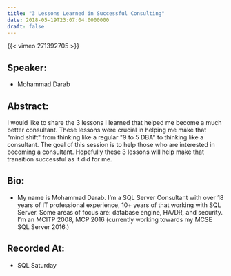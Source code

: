 ```yaml
---
title: "3 Lessons Learned in Successful Consulting"
date: 2018-05-19T23:07:04.0000000
draft: false
---
```


{{< vimeo 271392705 >}}

## Speaker:

 - Mohammad Darab

## Abstract:

<p>I would like to share the 3 lessons I learned that helped me become a much better consultant. These lessons were crucial in helping me make that "mind shift" from thinking like a regular "9 to 5 DBA" to thinking like a consultant. The goal of this session is to help those who are interested in becoming a consultant. Hopefully these 3 lessons will help make that transition successful as it did for me.</p>

## Bio:

 - <p>My name is Mohammad Darab. I’m a SQL Server Consultant with over 18 years of IT professional experience, 10+ years of that working with SQL Server. Some areas of focus are: database engine, HA/DR, and security. I’m an MCITP 2008, MCP 2016 (currently working towards my MCSE SQL Server 2016.)</p>

## Recorded At:

 - SQL Saturday

